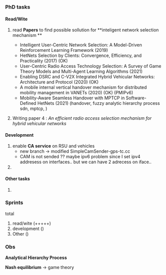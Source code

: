 


### PhD tasks 

#### Read/Wite
1. read **Papers** to find possible sollution for **inteligent network selection mechanism **
	* Intelligent User-Centric Network Selection: A Model-Driven Reinforcement Learning Framework (2019)
	* HetNets Selection by Clients: Convergence, Efficiency, and Practicality (2017) (OK)
	* User-Centric Radio Access Technology Selection: A Survey of Game Theory Models and Multi-Agent Learning Algorithms (2021)
	* Enabling DSRC and C-V2X Integrated Hybrid Vehicular Networks: Architecture and Protocol (2020) (OK)
	* A mobile internal vertical handover mechanism for distributed mobility management in VANETs (2020) (OK) (PMIPv6) 
	* Mobility-Aware Seamless Handover with MPTCP in Software-Defined HetNets (2021) (handover, fuzzy analytic hierarchy process sdn, mptcp, )

2. Writing paper 4 : _An efficient radio access selection mechanism for hybrid vehicular networks_  

#### Development

1. enable **CA service** on RSU and vehicles 
	* new branch -> modified SimpleCamSender-gps-tc.cc 
	* CAM is not sended  ?? maybe ipv6 problem since I set ipv4 addresess on interfaces.. but we can have 2 adrecess on iface.. 	 	
2.


#### Other tasks 
1. 


### Sprints

total 

1. read/wite    (+++++)  
2. development  ()
3. Other	() 


### Obs

**Analytical Hierarchy Process**

**Nash equilibrium** -> game theory  



